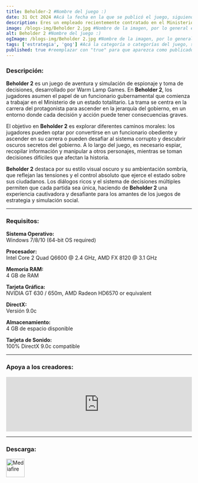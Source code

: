 ```yaml
---
title: Beholder-2 #Nombre del juego :)
date: 31 Oct 2024 #Acá la fecha en la que se publicó el juego, siguiendo este formato: Dia "30", Mes "Oct", Año "2024" = como debe quedar: 30 Oct 2024
description: Eres un empleado recientemente contratado en el Ministerio de un Estado totalitario y, si bien estás preparado para tener una distinguida trayectoria y posiblemente ser Primer Ministro algún día, el camino hasta la cima no será fácil. #Acá una mini descripción del juego
image: /blogs-img/Beholder 2.jpg #Nombre de la imagen, por lo general es exactamente el mismo nombre que el juego excluyendo lo ":" (Dos puntos)
alt: Beholder 2 #Nombre del juego :)
ogImage: /blogs-img/Beholder 2.jpg #Nombre de la imagen, por lo general es exactamente el mismo nombre que el juego excluyendo lo ":" (Dos puntos)
tags: ['estrategia', 'gog'] #Acá la categoría o categorías del juego, si es más de una se coloca en este formato: ['Categoría1', 'Categoría2']
published: true #reemplazar con "true" para que aparezca como publicado
---
```


<!--En VSCode seleccionando una palabra, por ejemplo: "NOMBRE-DEL-JUEGO" y apretando Ctrl+F2 se seleccionan todas las palabras iguales-->

### Descripción:
**Beholder 2** es un juego de aventura y simulación de espionaje y toma de decisiones, desarrollado por Warm Lamp Games. En **Beholder 2**, los jugadores asumen el papel de un funcionario gubernamental que comienza a trabajar en el Ministerio de un estado totalitario. La trama se centra en la carrera del protagonista para ascender en la jerarquía del gobierno, en un entorno donde cada decisión y acción puede tener consecuencias graves.

El objetivo en **Beholder 2** es explorar diferentes caminos morales: los jugadores pueden optar por convertirse en un funcionario obediente y ascender en su carrera o pueden desafiar al sistema corrupto y descubrir oscuros secretos del gobierno. A lo largo del juego, es necesario espiar, recopilar información y manipular a otros personajes, mientras se toman decisiones difíciles que afectan la historia.

**Beholder 2** destaca por su estilo visual oscuro y su ambientación sombría, que reflejan las tensiones y el control absoluto que ejerce el estado sobre sus ciudadanos. Los diálogos ricos y el sistema de decisiones múltiples permiten que cada partida sea única, haciendo de **Beholder 2** una experiencia cautivadora y desafiante para los amantes de los juegos de estrategia y simulación social.
<!--Prompt para Chat-GPT: Hazme una descripción para el juego "NOMBRE-DEL-JUEGO" y cada que menciones "NOMBRE-DEL-JUEGO" ponlo en negrita -->

---

### Requisitos:
**Sistema Operativo:**  
Windows 7/8/10 (64-bit OS required)

**Procesador:**  
 Intel Core 2 Quad Q6600 @ 2.4 GHz, AMD FX 8120 @ 3.1 GHz

**Memoria RAM:**  
4 GB de RAM

**Tarjeta Gráfica:**  
NVIDIA GT 630 / 650m, AMD Radeon HD6570 or equivalent

**DirectX:**  
 Versión 9.0c

**Almacenamiento:**  
4 GB de espacio disponible

**Tarjeta de Sonido:**  
100% DirectX 9.0c compatible

<!--Si falta o sobra un requisito se quita o se agrega manteniendo el mismo formato-->

---

### Apoya a los creadores:
<iframe src="https://store.steampowered.com/widget/761620/" frameborder="0" style="background-color: transparent; width: 100% !important; aspect-ratio: 646 / 190;"></iframe>

<!--Reemplazar los numeros (AppID) del juego (en este caso 2668510) por el numero (AppID) correspondiente con el juego a publicar-->
<!--El AppID se encuentra en la URL del Juego en Steam-->

---

### Descarga:

[<img src="https://gist.github.com/cxmeel/0dbc95191f239b631c3874f4ccf114e2/raw/download.svg" alt="Mediafire" height="50" />](https://www.mediafire.com/file/87zaqklturr44ni/Beholder2.zip/file)

<!-- # se debe reemplazar por el link de descarga-->

<!--NOMBRE-DEL-SERVICIO se debe reemplazar por el servicio donde está subido el juego-->